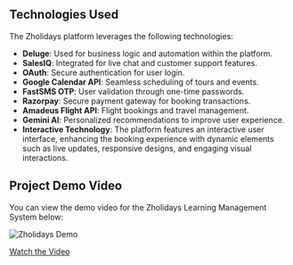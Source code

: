 ## Technologies Used

The Zholidays platform leverages the following technologies:

- **Deluge**: Used for business logic and automation within the platform.
- **SalesIQ**: Integrated for live chat and customer support features.
- **OAuth**: Secure authentication for user login.
- **Google Calendar API**: Seamless scheduling of tours and events.
- **FastSMS OTP**: User validation through one-time passwords.
- **Razorpay**: Secure payment gateway for booking transactions.
- **Amadeus Flight API**: Flight bookings and travel management.
- **Gemini AI**: Personalized recommendations to improve user experience.
- **Interactive Technology**: The platform features an interactive user interface, enhancing the booking experience with dynamic elements such as live updates, responsive designs, and engaging visual interactions.

## Project Demo Video

You can view the demo video for the Zholidays Learning Management System below:

![Zholidays Demo](https://yourimageurl.com/thumbnail.jpg)

[Watch the Video](https://drive.google.com/file/d/1miRhDPQkxUmWEHL8Ve1u1qaqVtuIY6HD/view)


